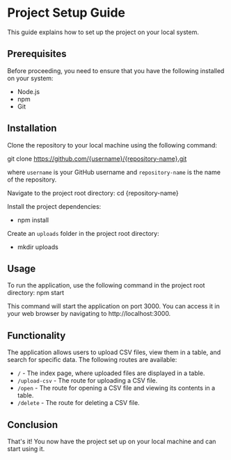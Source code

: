 # Project Setup Guide

This guide explains how to set up the project on your local system.

## Prerequisites

Before proceeding, you need to ensure that you have the following installed on your system:

- Node.js
- npm
- Git

## Installation

Clone the repository to your local machine using the following command:

git clone https://github.com/{username}/{repository-name}.git


where `username` is your GitHub username and `repository-name` is the name of the repository.

Navigate to the project root directory:
cd {repository-name}


Install the project dependencies:
- npm install


Create an `uploads` folder in the project root directory:
- mkdir uploads


## Usage

To run the application, use the following command in the project root directory:
npm start


This command will start the application on port 3000. You can access it in your web browser by navigating to http://localhost:3000.

## Functionality

The application allows users to upload CSV files, view them in a table, and search for specific data. The following routes are available:

- `/` - The index page, where uploaded files are displayed in a table.
- `/upload-csv` - The route for uploading a CSV file.
- `/open` - The route for opening a CSV file and viewing its contents in a table.
- `/delete` - The route for deleting a CSV file.

## Conclusion

That's it! You now have the project set up on your local machine and can start using it.
